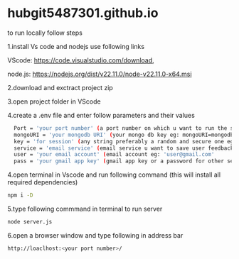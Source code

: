 # hubgit5487301.github.io

to run locally follow steps

1.install Vs code and nodejs use following links

  VScode: <a href="https://code.visualstudio.com/download">https://code.visualstudio.com/download</a>, 
  
  node.js: <a href="https://nodejs.org/dist/v22.11.0/node-v22.11.0-x64.msi">https://nodejs.org/dist/v22.11.0/node-v22.11.0-x64.msi</a>

2.download and exctract project zip

3.open project folder in VScode

4.create a .env file and enter follow parameters and their values
```bash
  Port = 'your port number' (a port number on which u want to run the server eg: 5000)
  mongoURI = 'your mongodb URI' (your mongo db key eg: mongoURI=mongodb+srv://<username>:<password>@cluster0.ddh4n.mongodb.net/<databasename>?retryWrites=true&w=majority&appName=Cluster0 )
  key = 'for session' (any string preferably a random and secure one eg: sdiyc123rF*7902jsv5sdvcwq88082fnp;v)
  service = 'email service' (email service u want to save user feedback at eg: gmail)
  user = 'your email account' (email account eg: 'user@gmail.com'
  pass = 'your gmail app key' (gmail app key or a password for other sevices for gmail get one from <a href ="https://myaccount.google.com/u/1/apppasswords")
```
4.open terminal in Vscode and run following command (this will install all required dependencies)
```bash
npm i -D
```
5.type following commmand in terminal to run server
```bash
node server.js
```
6.open a browser window and type following in address bar
```bash
http://loaclhost:<your port number>/
```
